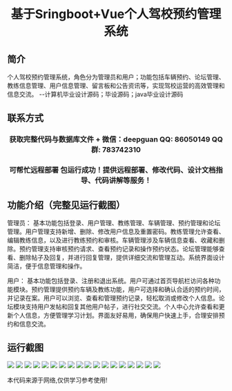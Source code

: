 <p><h1 align="center">基于Sringboot+Vue个人驾校预约管理系统</h1></p>

## 简介
个人驾校预约管理系统，角色分为管理员和用户；功能包括车辆预约、论坛管理、教练信息管理、用户信息管理、留言板和公告资讯等，实现驾校运营的高效管理和信息交流。    --计算机毕业设计源码；毕设源码；java毕业设计源码


## 联系方式
<p><h3 align="center">获取完整代码与数据库文件 + 微信：deepguan QQ: 86050149 QQ群: 783742310</h3></p>
<p><h3 align="center">可帮忙远程部署 包运行成功！提供远程部署、修改代码、设计文档指导、代码讲解等服务！</h3></p>

## 功能介绍（完整见运行截图）
管理员： 基本功能包括登录、用户管理、教练管理、车辆管理、预约管理和论坛管理。用户管理支持新增、删除、修改用户信息及重置密码。教练管理允许查看、编辑教练信息，以及进行教练预约和审核。车辆管理涉及车辆信息查看、收藏和删除。预约管理支持审核预约请求、查看预约记录和操作预约状态。论坛管理能够查看、删除帖子及回复，并进行回复管理，提供详细交流和管理互动。系统界面设计简洁，便于信息管理和操作。

用户： 基本功能包括登录、注册和退出系统。用户可通过首页导航栏访问各种功能模块。预约管理提供预约车辆及教练功能，用户可选择和确认合适的预约时间，并记录在案。用户可以浏览、查看和管理预约记录，轻松取消或修改个人信息。论坛模块支持用户发帖和回复其他用户帖子，进行社交交流。个人中心允许查看和更新个人信息，方便管理学习计划。界面友好易用，确保用户快速上手，合理安排预约和信息交流。


## 运行截图
![](img/001.jpg)
![](img/002.jpg)
![](img/003.jpg)
![](img/004.jpg)
![](img/005.jpg)
![](img/006.jpg)
![](img/007.jpg)
![](img/008.jpg)
![](img/009.jpg)
![](img/010.jpg)
![](img/011.jpg)
![](img/012.jpg)
![](img/013.jpg)
![](img/014.jpg)
![](img/015.jpg)
![](img/016.jpg)
![](img/017.jpg)
![](img/018.jpg)

<p>本代码来源于网络,仅供学习参考使用!</p>
